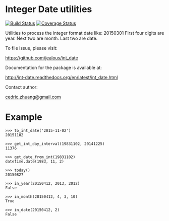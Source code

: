 # Integer Date utilities

[![Build Status](https://travis-ci.org/jealous/int_date.svg?branch=master)](https://travis-ci.org/jealous/int_date)
[![Coverage Status](https://coveralls.io/repos/jealous/int_date/badge.svg?branch=master&service=github)](https://coveralls.io/github/jealous/int_date?branch=master)

Utilities to process the integer format date like: 20150301
First four digits are year.  Next two are month.  Last two are date.

To file issue, please visit:

https://github.com/jealous/int_date

Documentation for the package is available at:

http://int-date.readthedocs.org/en/latest/int_date.html

Contact author:

cedric.zhuang@gmail.com

# Example

```
>>> to_int_date('2015-11-02')
20151102

>>> get_int_day_interval(19831102, 20141225)
11376

>>> get_date_from_int(19831102)
datetime.date(1983, 11, 2)

>>> today()
20150827

>>> in_year(20150412, 2013, 2012)
False

>>> in_month(20150412, 4, 3, 10)
True

>>> in_date(20150412, 2)
False
```